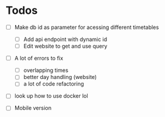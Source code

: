 # Todos

- [ ] Make db id as parameter for acessing different timetables

  - [ ] Add api endpoint with dynamic id
  - [ ] Edit website to get and use query

- [ ] A lot of errors to fix

  - [ ] overlapping times
  - [ ] better day handling (website)
  - [ ] a lot of code refactoring 

- [ ] look up how to use docker lol

- [ ] Mobile version

